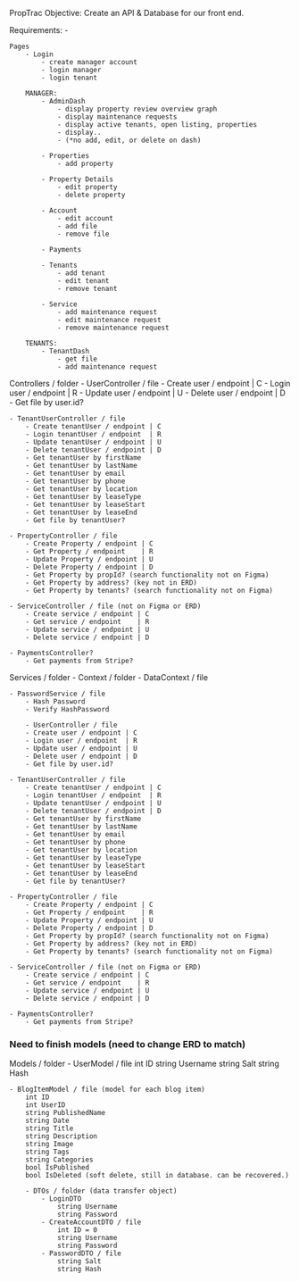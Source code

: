 PropTrac Objective:
Create an API & Database for our front end.

Requirements:
    - 
    
    Pages
        - Login
            - create manager account
            - login manager
            - login tenant
        
        MANAGER:
            - AdminDash
                - display property review overview graph
                - display maintenance requests
                - display active tenants, open listing, properties
                - display..
                - (*no add, edit, or delete on dash)

            - Properties
                - add property

            - Property Details
                - edit property
                - delete property

            - Account
                - edit account
                - add file
                - remove file

            - Payments

            - Tenants
                - add tenant
                - edit tenant
                - remove tenant

            - Service
                - add maintenance request
                - edit maintenance request
                - remove maintenance request

        TENANTS:
            - TenantDash
                - get file
                - add maintenance request


Controllers / folder
    - UserController / file
        - Create user / endpoint | C
        - Login user / endpoint  | R
        - Update user / endpoint | U
        - Delete user / endpoint | D
        - Get file by user.id?

    - TenantUserController / file
        - Create tenantUser / endpoint | C
        - Login tenantUser / endpoint  | R
        - Update tenantUser / endpoint | U
        - Delete tenantUser / endpoint | D
        - Get tenantUser by firstName
        - Get tenantUser by lastName
        - Get tenantUser by email
        - Get tenantUser by phone
        - Get tenantUser by location
        - Get tenantUser by leaseType
        - Get tenantUser by leaseStart
        - Get tenantUser by leaseEnd
        - Get file by tenantUser?

    - PropertyController / file
        - Create Property / endpoint | C
        - Get Property / endpoint    | R
        - Update Property / endpoint | U
        - Delete Property / endpoint | D
        - Get Property by propId? (search functionality not on Figma)
        - Get Property by address? (key not in ERD)
        - Get Property by tenants? (search functionality not on Figma)

    - ServiceController / file (not on Figma or ERD)
        - Create service / endpoint | C
        - Get service / endpoint    | R
        - Update service / endpoint | U
        - Delete service / endpoint | D

    - PaymentsController?
        - Get payments from Stripe?


Services / folder
    - Context / folder
        - DataContext / file

    - PasswordService / file
        - Hash Password
        - Verify HashPassword

        - UserController / file
        - Create user / endpoint | C
        - Login user / endpoint  | R
        - Update user / endpoint | U
        - Delete user / endpoint | D
        - Get file by user.id?

    - TenantUserController / file
        - Create tenantUser / endpoint | C
        - Login tenantUser / endpoint  | R
        - Update tenantUser / endpoint | U
        - Delete tenantUser / endpoint | D
        - Get tenantUser by firstName
        - Get tenantUser by lastName
        - Get tenantUser by email
        - Get tenantUser by phone
        - Get tenantUser by location
        - Get tenantUser by leaseType
        - Get tenantUser by leaseStart
        - Get tenantUser by leaseEnd
        - Get file by tenantUser?

    - PropertyController / file
        - Create Property / endpoint | C
        - Get Property / endpoint    | R
        - Update Property / endpoint | U
        - Delete Property / endpoint | D
        - Get Property by propId? (search functionality not on Figma)
        - Get Property by address? (key not in ERD)
        - Get Property by tenants? (search functionality not on Figma)

    - ServiceController / file (not on Figma or ERD)
        - Create service / endpoint | C
        - Get service / endpoint    | R
        - Update service / endpoint | U
        - Delete service / endpoint | D

    - PaymentsController?
        - Get payments from Stripe?

    
### Need to finish models (need to change ERD to match)
Models / folder
    - UserModel / file
        int ID
        string Username
        string Salt
        string Hash

    - BlogItemModel / file (model for each blog item)
        int ID
        int UserID
        string PublishedName
        string Date
        string Title
        string Description
        string Image
        string Tags
        string Categories
        bool IsPublished
        bool IsDeleted (soft delete, still in database. can be recovered.)

        - DTOs / folder (data transfer object)
            - LoginDTO
                string Username
                string Password
            - CreateAccountDTO / file
                int ID = 0
                string Username
                string Password
            - PasswordDTO / file
                string Salt
                string Hash

